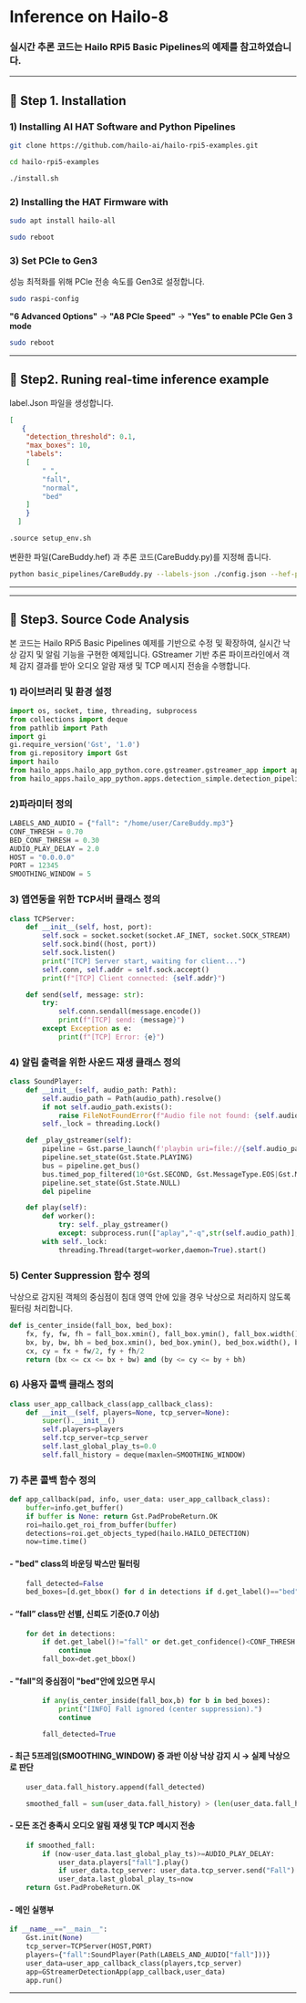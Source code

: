 # Inference on Hailo-8
### 실시간 추론 코드는 Hailo RPi5 Basic Pipelines의 예제를 참고하였습니다.
---
## 🚀 Step 1. Installation
### 1) Installing AI HAT Software and Python Pipelines
```bash
git clone https://github.com/hailo-ai/hailo-rpi5-examples.git
```
```bash
cd hailo-rpi5-examples
```
```bash
./install.sh
```
### 2) Installing the HAT Firmware with
```bash
sudo apt install hailo-all
```
```bash
sudo reboot
```
### 3) Set PCIe to Gen3
성능 최적화를 위해 PCle 전송 속도를 Gen3로 설정합니다.
```bash
sudo raspi-config
```
**"6 Advanced Options"** -> **"A8 PCIe Speed"** -> **"Yes" to enable PCIe Gen 3 mode**
```bash
sudo reboot
```
---
## 🚀 Step2. Runing real-time inference example
label.Json 파일을 생성합니다.
```json
[
   {
    "detection_threshold": 0.1,
    "max_boxes": 10,
    "labels": 
    [
        " ",
        "fall",
        "normal",
        "bed"
    ]
    }
  ]
```
```bash
.source setup_env.sh
```
변환한 파일(CareBuddy.hef) 과 추론 코드(CareBuddy.py)를 지정해 줍니다.
```bash
python basic_pipelines/CareBuddy.py --labels-json ./config.json --hef-path ./CareBuddy.hef  --input rpi
```
---
---
## 🚀 Step3. Source Code Analysis
본 코드는 Hailo RPi5 Basic Pipelines 예제를 기반으로 수정 및 확장하여,
실시간 낙상 감지 및 알림 기능을 구현한 예제입니다.
GStreamer 기반 추론 파이프라인에서 객체 감지 결과를 받아
오디오 알람 재생 및 TCP 메시지 전송을 수행합니다.
### 1) 라이브러리 및 환경 설정
```python
import os, socket, time, threading, subprocess
from collections import deque
from pathlib import Path
import gi
gi.require_version('Gst', '1.0')
from gi.repository import Gst
import hailo
from hailo_apps.hailo_app_python.core.gstreamer.gstreamer_app import app_callback_class
from hailo_apps.hailo_app_python.apps.detection_simple.detection_pipeline_simple import GStreamerDetectionApp
```
### 2)파라미터 정의
```python
LABELS_AND_AUDIO = {"fall": "/home/user/CareBuddy.mp3"}
CONF_THRESH = 0.70
BED_CONF_THRESH = 0.30
AUDIO_PLAY_DELAY = 2.0
HOST = "0.0.0.0"
PORT = 12345
SMOOTHING_WINDOW = 5  
```
### 3) 앱연동을 위한 TCP서버 클래스 정의
```python
class TCPServer:
    def __init__(self, host, port):
        self.sock = socket.socket(socket.AF_INET, socket.SOCK_STREAM)
        self.sock.bind((host, port))
        self.sock.listen()
        print("[TCP] Server start, waiting for client...")
        self.conn, self.addr = self.sock.accept()
        print(f"[TCP] Client connected: {self.addr}")

    def send(self, message: str):
        try:
            self.conn.sendall(message.encode())
            print(f"[TCP] send: {message}")
        except Exception as e:
            print(f"[TCP] Error: {e}")
```
### 4) 알림 출력을 위한 사운드 재생 클래스 정의
```python
class SoundPlayer:
    def __init__(self, audio_path: Path):
        self.audio_path = Path(audio_path).resolve()
        if not self.audio_path.exists():
            raise FileNotFoundError(f"Audio file not found: {self.audio_path}")
        self._lock = threading.Lock()

    def _play_gstreamer(self):
        pipeline = Gst.parse_launch(f'playbin uri=file://{self.audio_path}')
        pipeline.set_state(Gst.State.PLAYING)
        bus = pipeline.get_bus()
        bus.timed_pop_filtered(10*Gst.SECOND, Gst.MessageType.EOS|Gst.MessageType.ERROR)
        pipeline.set_state(Gst.State.NULL)
        del pipeline

    def play(self):
        def worker():
            try: self._play_gstreamer()
            except: subprocess.run(["aplay","-q",str(self.audio_path)],check=False)
        with self._lock:
            threading.Thread(target=worker,daemon=True).start()
```            
### 5) Center Suppression 함수 정의
낙상으로 감지된 객체의 중심점이 침대 영역 안에 있을 경우 낙상으로 처리하지 않도록 필터링 처리합니다.
```python
def is_center_inside(fall_box, bed_box):
    fx, fy, fw, fh = fall_box.xmin(), fall_box.ymin(), fall_box.width(), fall_box.height()
    bx, by, bw, bh = bed_box.xmin(), bed_box.ymin(), bed_box.width(), bed_box.height()
    cx, cy = fx + fw/2, fy + fh/2
    return (bx <= cx <= bx + bw) and (by <= cy <= by + bh)
```
### 6) 사용자 콜백 클래스 정의
```python
class user_app_callback_class(app_callback_class):
    def __init__(self, players=None, tcp_server=None):
        super().__init__()
        self.players=players
        self.tcp_server=tcp_server
        self.last_global_play_ts=0.0
        self.fall_history = deque(maxlen=SMOOTHING_WINDOW)
```
### 7) 추론 콜백 함수 정의
```python
def app_callback(pad, info, user_data: user_app_callback_class):
    buffer=info.get_buffer()
    if buffer is None: return Gst.PadProbeReturn.OK
    roi=hailo.get_roi_from_buffer(buffer)
    detections=roi.get_objects_typed(hailo.HAILO_DETECTION)
    now=time.time()
```
#### - "bed" class의 바운딩 박스만 필터링
```python
    fall_detected=False
    bed_boxes=[d.get_bbox() for d in detections if d.get_label()=="bed" and d.get_confidence()>=BED_CONF_THRESH]
```
#### - “fall” class만 선별, 신뢰도 기준(0.7 이상)
```python
    for det in detections:
        if det.get_label()!="fall" or det.get_confidence()<CONF_THRESH: 
            continue
        fall_box=det.get_bbox()
````
#### - "fall"의 중심점이 "bed"안에 있으면 무시
```python
        if any(is_center_inside(fall_box,b) for b in bed_boxes):
            print("[INFO] Fall ignored (center suppression).")
            continue

        fall_detected=True
```
#### - 최근 5프레임(SMOOTHING_WINDOW) 중 과반 이상 낙상 감지 시 → 실제 낙상으로 판단
```python
    user_data.fall_history.append(fall_detected)

    smoothed_fall = sum(user_data.fall_history) > (len(user_data.fall_history)//2)
```
#### - 모든 조건 충족시 오디오 알림 재생 및 TCP 메시지 전송
```python
    if smoothed_fall:
        if (now-user_data.last_global_play_ts)>=AUDIO_PLAY_DELAY:
            user_data.players["fall"].play()
            if user_data.tcp_server: user_data.tcp_server.send("Fall")
            user_data.last_global_play_ts=now
    return Gst.PadProbeReturn.OK
```
#### - 메인 실행부
```python
if __name__=="__main__":
    Gst.init(None)
    tcp_server=TCPServer(HOST,PORT)
    players={"fall":SoundPlayer(Path(LABELS_AND_AUDIO["fall"]))}
    user_data=user_app_callback_class(players,tcp_server)
    app=GStreamerDetectionApp(app_callback,user_data)
    app.run()
```
---

